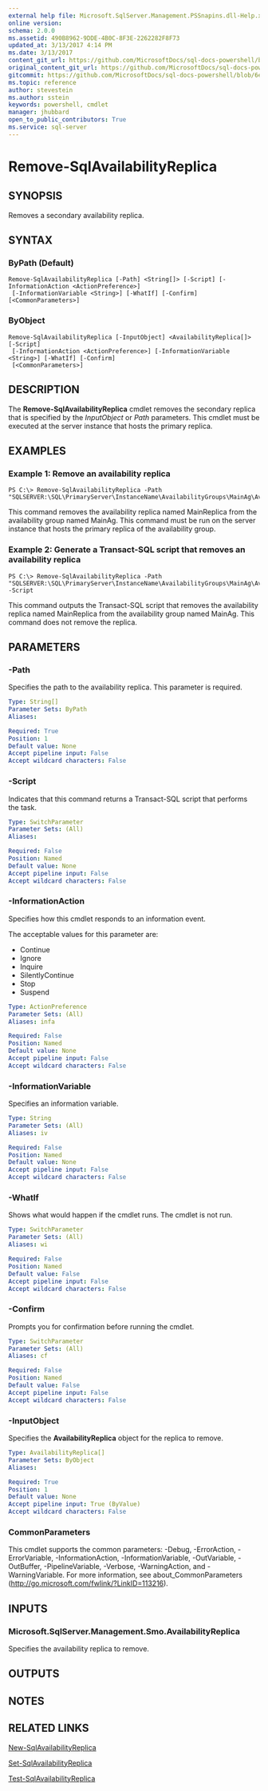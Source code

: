 ```yaml
---
external help file: Microsoft.SqlServer.Management.PSSnapins.dll-Help.xml
online version: 
schema: 2.0.0
ms.assetid: 490B8962-9DDE-4B0C-8F3E-2262282F8F73
updated_at: 3/13/2017 4:14 PM
ms.date: 3/13/2017
content_git_url: https://github.com/MicrosoftDocs/sql-docs-powershell/blob/live/sqlserver-cmdlets/sqlserver/vlatest/Remove-SqlAvailabilityReplica.md
original_content_git_url: https://github.com/MicrosoftDocs/sql-docs-powershell/blob/live/sqlserver-cmdlets/sqlserver/vlatest/Remove-SqlAvailabilityReplica.md
gitcommit: https://github.com/MicrosoftDocs/sql-docs-powershell/blob/6eefe64a0ce19459190f09768267a4c79f9a6af9/sqlserver-cmdlets/sqlserver/vlatest/Remove-SqlAvailabilityReplica.md
ms.topic: reference
author: stevestein
ms.author: sstein
keywords: powershell, cmdlet
manager: jhubbard
open_to_public_contributors: True
ms.service: sql-server
---
```


# Remove-SqlAvailabilityReplica

## SYNOPSIS
Removes a secondary availability replica.

## SYNTAX

### ByPath (Default)
```
Remove-SqlAvailabilityReplica [-Path] <String[]> [-Script] [-InformationAction <ActionPreference>]
 [-InformationVariable <String>] [-WhatIf] [-Confirm] [<CommonParameters>]
```

### ByObject
```
Remove-SqlAvailabilityReplica [-InputObject] <AvailabilityReplica[]> [-Script]
 [-InformationAction <ActionPreference>] [-InformationVariable <String>] [-WhatIf] [-Confirm]
 [<CommonParameters>]
```

## DESCRIPTION
The **Remove-SqlAvailabilityReplica** cmdlet removes the secondary replica that is specified by the *InputObject* or *Path* parameters.
This cmdlet must be executed at the server instance that hosts the primary replica.

## EXAMPLES

### Example 1: Remove an availability replica
```
PS C:\> Remove-SqlAvailabilityReplica -Path "SQLSERVER:\SQL\PrimaryServer\InstanceName\AvailabilityGroups\MainAg\AvailabilityReplicas\MainReplica"
```

This command removes the availability replica named MainReplica from the availability group named MainAg.
This command must be run on the server instance that hosts the primary replica of the availability group.

### Example 2: Generate a Transact-SQL script that removes an availability replica
```
PS C:\> Remove-SqlAvailabilityReplica -Path "SQLSERVER:\SQL\PrimaryServer\InstanceName\AvailabilityGroups\MainAg\AvailabilityReplicas\MainReplica" -Script
```

This command outputs the Transact-SQL script that removes the availability replica named MainReplica from the availability group named MainAg.
This command does not remove the replica.

## PARAMETERS

### -Path
Specifies the path to the availability replica.
This parameter is required.

```yaml
Type: String[]
Parameter Sets: ByPath
Aliases: 

Required: True
Position: 1
Default value: None
Accept pipeline input: False
Accept wildcard characters: False
```

### -Script
Indicates that this command returns a Transact-SQL script that performs the task.

```yaml
Type: SwitchParameter
Parameter Sets: (All)
Aliases: 

Required: False
Position: Named
Default value: None
Accept pipeline input: False
Accept wildcard characters: False
```

### -InformationAction
Specifies how this cmdlet responds to an information event.

The acceptable values for this parameter are:

- Continue
- Ignore
- Inquire
- SilentlyContinue
- Stop
- Suspend

```yaml
Type: ActionPreference
Parameter Sets: (All)
Aliases: infa

Required: False
Position: Named
Default value: None
Accept pipeline input: False
Accept wildcard characters: False
```

### -InformationVariable
Specifies an information variable.

```yaml
Type: String
Parameter Sets: (All)
Aliases: iv

Required: False
Position: Named
Default value: None
Accept pipeline input: False
Accept wildcard characters: False
```

### -WhatIf
Shows what would happen if the cmdlet runs.
The cmdlet is not run.

```yaml
Type: SwitchParameter
Parameter Sets: (All)
Aliases: wi

Required: False
Position: Named
Default value: False
Accept pipeline input: False
Accept wildcard characters: False
```

### -Confirm
Prompts you for confirmation before running the cmdlet.

```yaml
Type: SwitchParameter
Parameter Sets: (All)
Aliases: cf

Required: False
Position: Named
Default value: False
Accept pipeline input: False
Accept wildcard characters: False
```

### -InputObject
Specifies the **AvailabilityReplica** object for the replica to remove.

```yaml
Type: AvailabilityReplica[]
Parameter Sets: ByObject
Aliases: 

Required: True
Position: 1
Default value: None
Accept pipeline input: True (ByValue)
Accept wildcard characters: False
```

### CommonParameters
This cmdlet supports the common parameters: -Debug, -ErrorAction, -ErrorVariable, -InformationAction, -InformationVariable, -OutVariable, -OutBuffer, -PipelineVariable, -Verbose, -WarningAction, and -WarningVariable. For more information, see about_CommonParameters (http://go.microsoft.com/fwlink/?LinkID=113216).

## INPUTS

### Microsoft.SqlServer.Management.Smo.AvailabilityReplica
Specifies the availability replica to remove.

## OUTPUTS

## NOTES

## RELATED LINKS

[New-SqlAvailabilityReplica](xref:sqlserver/vlatest/New-SqlAvailabilityReplica.md)

[Set-SqlAvailabilityReplica](xref:sqlserver/vlatest/Set-SqlAvailabilityReplica.md)

[Test-SqlAvailabilityReplica](xref:sqlserver/vlatest/Test-SqlAvailabilityReplica.md)
